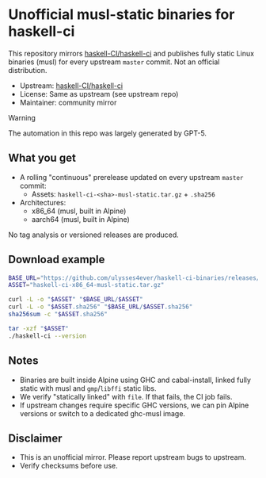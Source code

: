 # Unofficial musl-static binaries for haskell-ci

This repository mirrors [haskell-CI/haskell-ci](https://github.com/haskell-CI/haskell-ci) and publishes fully static Linux binaries (musl) for every upstream `master` commit. Not an official distribution.

- Upstream: [haskell-CI/haskell-ci](https://github.com/haskell-CI/haskell-ci)
- License: Same as upstream (see upstream repo)
- Maintainer: community mirror

> [!WARNING]
> The automation in this repo was largely generated by GPT-5.

## What you get

- A rolling "continuous" prerelease updated on every upstream `master` commit:
  - Assets: `haskell-ci-<sha>-musl-static.tar.gz` + `.sha256`
- Architectures:
  - x86_64 (musl, built in Alpine)
  - aarch64 (musl, built in Alpine)

No tag analysis or versioned releases are produced.

## Download example

```bash
BASE_URL="https://github.com/ulysses4ever/haskell-ci-binaries/releases/download/continuous"
ASSET="haskell-ci-x86_64-musl-static.tar.gz"

curl -L -o "$ASSET" "$BASE_URL/$ASSET"
curl -L -o "$ASSET.sha256" "$BASE_URL/$ASSET.sha256"
sha256sum -c "$ASSET.sha256"

tar -xzf "$ASSET"
./haskell-ci --version
```

## Notes

- Binaries are built inside Alpine using GHC and cabal-install, linked fully static with musl and `gmp`/`libffi` static libs.
- We verify "statically linked" with `file`. If that fails, the CI job fails.
- If upstream changes require specific GHC versions, we can pin Alpine versions or switch to a dedicated ghc-musl image.

## Disclaimer

- This is an unofficial mirror. Please report upstream bugs to upstream.
- Verify checksums before use.
